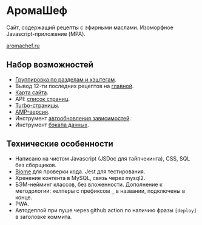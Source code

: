 # АромаШеф

Сайт, содержащий рецепты с эфирными маслами. Изоморфное Javascript-приложение (MPA).

[aromachef.ru](https://aromachef.ru)

## Набор возможностей

- [Группировка по разделам и хэштегам](https://aromachef.ru/structure).
- Вывод 12-ти последних рецептов на [главной](https://aromachef.ru).
- [Карта сайта](https://aromachef.ru/sitemap.xml).
- API: [список страниц](https://aromachef.ru/api/pages).
- [Turbo-страницы](https://aromachef.ru/turbo.rss).
- [AMP-версия](https://aromachef.ru/amp).
- Инструмент [aвтообновления зависимостей](tools/upgrade.js).
- Инструмент [бэкапа данных](tools/dump.js).

## Технические особенности

- Написано на чистом Javascript (JSDoc для тайпчекинга), CSS, SQL без сборщиков.
- [Biome](https://biomejs.dev/) для проверки кода. Jest для тестирования.
- Хренение контента в MySQL, связь через mysql2.
- БЭМ-нейминг классов, без вложенности. Дополнение к методологии: хелперы с префиксом `_` в названии, подключены в конце.
- PWA.
- Автодеплой при пуше через github action по наличию фразы `[deploy]` в заголовке коммита.

